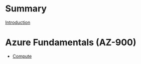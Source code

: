 # Summary

[Introduction](./README.md)

# Azure Fundamentals (AZ-900)

- [Compute](./az-900/compute.md)
